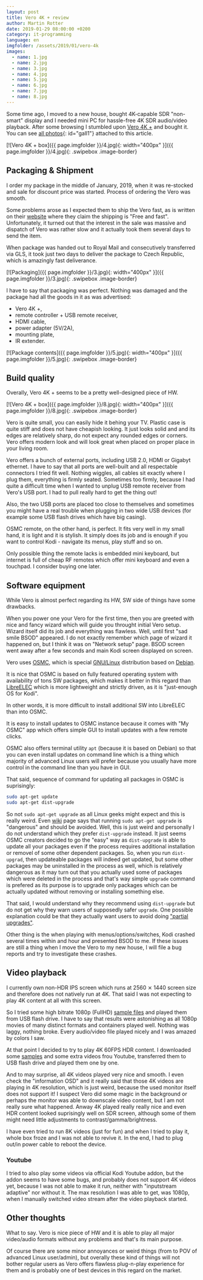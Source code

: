 ```yaml
---
layout: post
title: Vero 4K + review
author: Martin Rotter
date: 2019-01-29 08:00:00 +0200
category: it-programming
language: en
imgfolder: /assets/2019/01/vero-4k
images:
  - name: 1.jpg
  - name: 2.jpg
  - name: 3.jpg
  - name: 4.jpg
  - name: 5.jpg
  - name: 6.jpg
  - name: 7.jpg
  - name: 8.jpg
---
```


Some time ago, I moved to a new house, bought 4K-capable SDR "non-smart" display and I needed mini PC for hassle-free 4K SDR audio/video playback. After some browsing I stumbled upon [Vero 4K +](https://osmc.tv/vero) and bought it. You can see [all photos](#){: id="gall1"} attached to this article.
<!--more-->

[![Vero 4K + box]({{ page.imgfolder }}/4.jpg){: width="400px" }]({{ page.imgfolder }}/4.jpg){: .swipebox .image-border}

## Packaging & Shipment

I order my package in the middle of January, 2019, when it was re-stocked and sale for discount price was started. Process of ordering the Vero was smooth.

Some problems arose as I expected them to ship the Vero fast, as is written on their [website](https://osmc.tv/) where they claim the shipping is "Free and fast". Unfortunately, it turned out that the interest in the sale was massive and dispatch of Vero was rather slow and it actually took them several days to send the item.

When package was handed out to Royal Mail and consecutively transferred via GLS, it took just two days to deliver the package to Czech Republic, which is amazingly fast deliverance.

[![Packaging]({{ page.imgfolder }}/3.jpg){: width="400px" }]({{ page.imgfolder }}/3.jpg){: .swipebox .image-border}

I have to say that packaging was perfect. Nothing was damaged and the package had all the goods in it as was advertised:
* Vero 4K +,
* remote controller + USB remote receiver,
* HDMI cable,
* power adapter (5V/2A),
* mounting plate,
* IR extender.

[![Package contents]({{ page.imgfolder }}/5.jpg){: width="400px" }]({{ page.imgfolder }}/5.jpg){: .swipebox .image-border}

## Build quality

Overally, Vero 4K + seems to be a pretty well-designed piece of HW.

[![Vero 4K + box]({{ page.imgfolder }}/8.jpg){: width="400px" }]({{ page.imgfolder }}/8.jpg){: .swipebox .image-border}

Vero is quite small, you can easily hide it behing your TV. Plastic case is quite stiff and does not have cheapish looking. It just looks solid and and its edges are relatively sharp, do not expect any rounded edges or corners. Vero offers modern look and will look great when placed on proper place in your living room.

Vero offers a bunch of external ports, including USB 2.0, HDMI or Gigabyt ethernet. I have to say that all ports are well-built and all respectable connectors I tried fit well. Nothing wiggles, all cables sit exactly where I plug them, everything is firmly seated. Sometimes too firmly, because I had quite a difficult time when I wanted to unplug USB remote receiver from Vero's USB port. I had to pull really hard to get the thing out!

Also, the two USB ports are placed too close to themselves and sometimes you might have a real trouble when plugging in two wide USB devices (for example some USB flash drives which have big casing).

OSMC remote, on the other hand, is perfect. It fits very well in my small hand, it is light and it is stylish. It simply does its job and is enough if you want to control Kodi - navigate its menus, play stuff and so on.

Only possible thing the remote lacks is embedded mini keyboard, but internet is full of cheap RF remotes which offer mini keyboard and even a touchpad. I consider buying one later.

## Software equipment

While Vero is almost perfect regarding its HW, SW side of things have some drawbacks.

When you power one your Vero for the first time, then you are greeted with nice and fancy wizard which will guide you throught initial Vero setup. Wizard itself did its job and everything was flawless. Well, until first "sad smile BSOD" appeared. I do not exactly remember which page of wizard it happened on, but I think it was on "Network setup" page. BSOD screen went away after a few seconds and main Kodi screen displayed on screen.

Vero uses [OSMC](https://osmc.tv), which is special [GNU/Linux](https://www.debian.org/releases/stable/mips/ch01s02.html) distribution based on [Debian](https://www.debian.org).

It is nice that OSMC is based on fully featured operating system with availability of tons SW packages, which makes it better in this regard than [LibreELEC](https://libreelec.tv) which is more lightweight and strictly driven, as it is "just-enough OS for Kodi".

In other words, it is more difficult to install additional SW into LibreELEC than into OSMC.

It is easy to install updates to OSMC instance because it comes with "My OSMC" app which offers simple GUI to install updates with a few remote clicks.

OSMC also offers terminal utility `apt` (because it is based on Debian) so that you can even install updates on command line which is a thing which majority of advanced Linux users will prefer because you usually have more control in the command line than you have in GUI.

That said, sequence of command for updating all packages in OSMC is suprisingly:

```bash
sudo apt-get update
sudo apt-get dist-upgrade
```

So not `sudo apt-get upgrade` as all Linux geeks might expect and this is really weird. Even [wiki](https://osmc.tv/wiki/general/keeping-your-osmc-system-up-to-date) page says that running `sudo apt-get upgrade` is "dangerous" and should be avoided. Well, this is just weird and personally I do not understand which they prefer `dist-upgrade` instead. It just seems OSMC creators decided to go the "easy" way as `dist-upgrade` is able to update all your packages even if the process requires additional installation or removel of some other dependent packages. So, when you run `dist-upgrad`, then updateable packages will indeed get updated, but some other packages may be uninstalled in the process as well, which is relatively dangerous as it may turn out that you actually used some of packages which were deleted in the process and that's way simple `upgrade` command is prefered as its purpose is to upgrade only packages which can be actually updated without removing or installing something else.

That said, I would understand why they recommend using `dist-upgrade` but do not get why they warn users of supposedly safer `upgrade`. One possible explanation could be that they actually want users to avoid doing ["partial upgrades"](https://wiki.archlinux.org/index.php/System_maintenance#Partial_upgrades_are_unsupported).

Other thing is the when playing with menus/options/switches, Kodi crashed several times within and hour and presented BSOD to me. If these issues are still a thing when I move the Vero to my new house, I will file a bug reports and try to investigate these crashes.

## Video playback

I currently own non-HDR IPS screen which runs at 2560 ⨯ 1440 screen size and therefore does not natively run at 4K. That said I was not expecting to play 4K content at all with this screen.

So I tried some high bitrate 1080p (FullHD) [sample files](http://jell.yfish.us) and played them from USB flash drive. I have to say that results were astonishing as all 1080p movies of many distinct formats and containers played well. Nothing was laggy, nothing broke. Every audio/video file played nicely and I was amazed by colors I saw.

At that point I decided to try to play 4K 60FPS HDR content. I downloaded some [samples](http://jell.yfish.us) and some extra videos frou Youtube, transferred them to USB flash drive and played them one by one.

And to may surprise, all 4K videos played very nice and smooth. I even check the "information OSD" and it really said that those 4K videos are playing in 4K resolution, which is just weird, because the used monitor itself does not support it! I suspect Vero did some magic in the background or perhaps the monitor was able to downscale video content, but I am not really sure what happened. Anway 4K played really really nice and even HDR content looked suprisingly well on SDR screen, although some of them might need little adjustments to contrast/gamma/brightness.

I have even tried to run 8K videos (just for fun) and when I tried to play it, whole box froze and I was not able to revive it. In the end, I had to plug out/in power cable to reboot the device.

### Youtube

I tried to also play some videos via official Kodi Youtube addon, but the addon seems to have some bugs, and probably does not support 4K videos yet, because I was not able to make it run, neither with "inputstream adaptive" nor without it. The max resolution I was able to get, was 1080p, when I manually switched video stream after the video playback started.

## Other thoughts

What to say. Vero is nice piece of HW and it is able to play all major video/audio formats without any problems and that's its main purpose.

Of course there are some minor annoyances or weird things (from to POV of advanced Linux user/admin), but overally these kind of things will not bother regular users as Vero offers flawless plug-n-play experience for them and is probably one of best devices in this regard on the market.